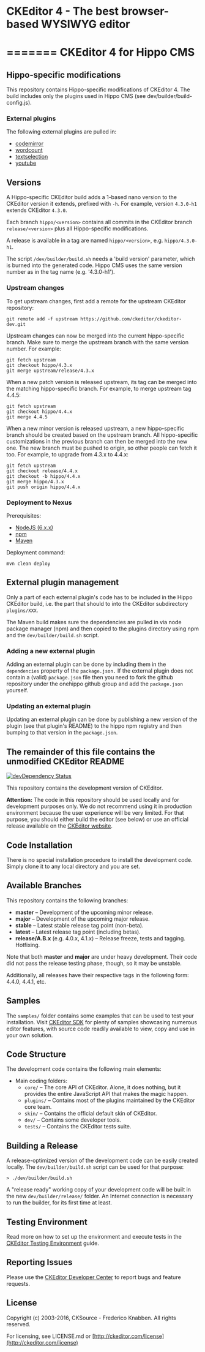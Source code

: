 # CKEditor 4 - The best browser-based WYSIWYG editor
=======
CKEditor 4 for Hippo CMS
========================

## Hippo-specific modifications

This repository contains Hippo-specific modifications of CKEditor 4.
The build includes only the plugins used in Hippo CMS (see dev/builder/build-config.js).

### External plugins

The following external plugins are pulled in:

  - [codemirror](https://github.com/onehippo/CKEditor-CodeMirror-Plugin)
  - [wordcount](https://github.com/onehippo/CKEditor-WordCount-Plugin)
  - [textselection](https://github.com/onehippo/CKEditor-TextSelection-Plugin)
  - [youtube](https://github.com/onehippo/ckeditor-youtube-plugin)

## Versions

A Hippo-specific CKEditor build adds a 1-based nano version to the CKEditor version it extends, prefixed with `-h`.
For example, version `4.3.0-h1` extends CKEditor `4.3.0`.

Each branch `hippo/<version>` contains all commits in the CKEditor branch `release/<version>`
plus all Hippo-specific modifications.

A release is available in a tag are named `hippo/<version>`, e.g. `hippo/4.3.0-h1`.

The script `/dev/builder/build.sh` needs a 'build version' parameter, which is burned into the generated code.
Hippo CMS uses the same version number as in the tag name (e.g. '4.3.0-h1').

### Upstream changes

To get upstream changes, first add a remote for the upstream CKEditor repository:

    git remote add -f upstream https://github.com/ckeditor/ckeditor-dev.git

Upstream changes can now be merged into the current hippo-specific branch. Make sure to merge the upstream branch
with the same version number. For example:

    git fetch upstream
    git checkout hippo/4.3.x
    git merge upstream/release/4.3.x

When a new patch version is released upstream, its tag can be merged into the matching hippo-specific branch.
For example, to merge upstream tag 4.4.5:

    git fetch upstream
    git checkout hippo/4.4.x
    git merge 4.4.5

When a new minor version is released upstream, a new hippo-specific branch should be created based on the upstream
branch. All hippo-specific customizations in the previous branch can then be merged into the new one. The new
branch must be pushed to origin, so other people can fetch it too. For example, to upgrade from 4.3.x to 4.4.x:

    git fetch upstream
    git checkout release/4.4.x
    git checkout -b hippo/4.4.x
    git merge hippo/4.3.x
    git push origin hippo/4.4.x

### Deployment to Nexus

Prerequisites:

  - [NodeJS (6.x.x)](https://nodejs.org/)
  - [npm](https://www.npmjs.com/)
  - [Maven](http://maven.apache.org/)

Deployment command:

    mvn clean deploy

## External plugin management

Only a part of each external plugin's code has to be included in the Hippo CKEditor build,
i.e. the part that should to into the CKEditor subdirectory `plugins/XXX`.

The Maven build makes sure the dependencies are pulled in via node package manager (npm) and then copied to
the plugins directory using npm and the `dev/builder/build.sh` script.

### Adding a new external plugin

Adding an external plugin can be done by including them in the `dependencies`
property of the `package.json.` If the external plugin does not contain a (valid)
`package.json` file then you need to fork the github repository under the onehippo
github group and add the `package.json` yourself.

### Updating an external plugin

Updating an external plugin can be done by publishing a new version of the
plugin (see that plugin's README) to the hippo npm registry and then bumping to that version in the
`package.json`.

## The remainder of this file contains the unmodified CKEditor README

[![devDependency Status](https://david-dm.org/ckeditor/ckeditor-dev/dev-status.svg)](https://david-dm.org/ckeditor/ckeditor-dev#info=devDependencies)

This repository contains the development version of CKEditor.

**Attention:** The code in this repository should be used locally and for
development purposes only. We do not recommend using it in production environment
because the user experience will be very limited. For that purpose, you should
either build the editor (see below) or use an official release available on the
[CKEditor website](http://ckeditor.com).

## Code Installation

There is no special installation procedure to install the development code.
Simply clone it to any local directory and you are set.

## Available Branches

This repository contains the following branches:

  - **master** &ndash; Development of the upcoming minor release.
  - **major** &ndash; Development of the upcoming major release.
  - **stable** &ndash; Latest stable release tag point (non-beta).
  - **latest** &ndash; Latest release tag point (including betas).
  - **release/A.B.x** (e.g. 4.0.x, 4.1.x) &ndash; Release freeze, tests and tagging.
    Hotfixing.

Note that both **master** and **major** are under heavy development. Their
code did not pass the release testing phase, though, so it may be unstable.

Additionally, all releases have their respective tags in the following form: 4.4.0,
4.4.1, etc.

## Samples

The `samples/` folder contains some examples that can be used to test your
installation. Visit [CKEditor SDK](http://sdk.ckeditor.com/) for plenty of samples
showcasing numerous editor features, with source code readily available to view, copy
and use in your own solution.

## Code Structure

The development code contains the following main elements:

  - Main coding folders:
    - `core/` &ndash; The core API of CKEditor. Alone, it does nothing, but
    it provides the entire JavaScript API that makes the magic happen.
    - `plugins/` &ndash; Contains most of the plugins maintained by the CKEditor core team.
    - `skin/` &ndash; Contains the official default skin of CKEditor.
    - `dev/` &ndash; Contains some developer tools.
    - `tests/` &ndash; Contains the CKEditor tests suite.

## Building a Release

A release-optimized version of the development code can be easily created
locally. The `dev/builder/build.sh` script can be used for that purpose:

	> ./dev/builder/build.sh

A "release ready" working copy of your development code will be built in the new
`dev/builder/release/` folder. An Internet connection is necessary to run the
builder, for its first time at least.

## Testing Environment

Read more on how to set up the environment and execute tests in the [CKEditor Testing Environment](http://docs.ckeditor.com/#!/guide/dev_tests) guide.

## Reporting Issues

Please use the [CKEditor Developer Center](https://dev.ckeditor.com/) to report bugs and feature requests.

## License

Copyright (c) 2003-2016, CKSource - Frederico Knabben. All rights reserved.

For licensing, see LICENSE.md or [http://ckeditor.com/license](http://ckeditor.com/license)
